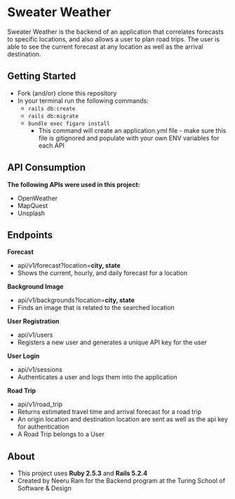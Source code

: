 # Sweater Weather

Sweater Weather is the backend of an application that correlates forecasts to specific locations, and also allows a user to plan road trips. The user is able to see the current forecast at any location as well as the arrival destination. 

## Getting Started
- Fork (and/or) clone this repository
- In your terminal run the following commands:
  - `rails db:create`
  - `rails db:migrate`
  - `bundle exec figaro install`
    - This command will create an application.yml file - make sure this file is gitignored and populate with your own ENV variables for each API

## API Consumption
**The following APIs were used in this project:**
- OpenWeather
- MapQuest
- Unsplash

## Endpoints 

**Forecast**
- api/v1/forecast?location=**city, state**
- Shows the current, hourly, and daily forecast for a location

**Background Image**
- api/v1/backgrounds?location=**city, state**
- Finds an image that is related to the searched location

**User Registration**
- api/v1/users
- Registers a new user and generates a unique API key for the user

**User Login**
- api/v1/sessions
- Authenticates a user and logs them into the application

**Road Trip**
- api/v1/road_trip
- Returns estimated travel time and arrival forecast for a road trip
- An origin location and destination location are sent as well as the api key for authentication
- A Road Trip belongs to a User

## About
- This project uses **Ruby 2.5.3** and **Rails 5.2.4**
- Created by Neeru Ram for the Backend program at the Turing School of Software & Design
